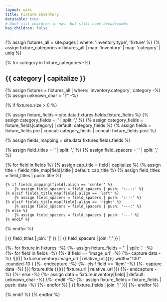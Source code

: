 ```yaml
---
layout: wiki
title: Fixture Inventory
datatable: true
# Dont list children in nav, but still have breadcrumbs
has_children: false
---
```


{% assign fixtures_all = site.pages | where: 'inventory.type', 'fixture' %}
{% assign fixture_categories = fixtures_all | map: 'inventory' | map: 'category' | uniq %}


{% for category in fixture_categories -%}

## {{ category | capitalize }}

{% assign fixtures = fixtures_all | where: 'inventory.category', category -%}
{% assign unknown_char = "?" -%}

{% if fixtures.size > 0 %}

<div class="datatable-begin"></div>

{% assign fixture_fields = site.data.fixtures.fields.fixture_fields %}
{% assign category_fields = '' | split: ',' %}
{% assign category_fields = fixture_fields[category] | default: category_fields %}
{% assign fields = fixture_fields.pre | concat: category_fields | concat: fixture_fields.post %}

{% assign fields_mapping = site.data.fixtures.fields.fields %}

{% assign field_titles = '' | split: ',' %}
{% assign field_spacers = '' | split: ',' %}

{% for field in fields %}
    {% assign cap_title = field | capitalize %}
    {% assign title = fields_title_map[field].title | default: cap_title %}
    {% assign field_titles = field_titles | push: title %}

    {% if fields_mapping[field].align == 'center' %}
        {% assign field_spacers = field_spacers | push: ':---:' %}
    {% elsif fields_title_map[field].align == 'left' %}
        {% assign field_spacers = field_spacers | push: ':---' %}
    {% elsif fields_title_map[field].align == 'right' %}
        {% assign field_spacers = field_spacers | push: '---:' %}
    {% else %}
        {% assign field_spacers = field_spacers | push: '---' %}
    {% endif %}
{% endfor %}

| {{ field_titles | join: '|' }} |
| {{ field_spacers | join: '|' }} |

{%- for fixture in fixtures -%}
    {%- assign fixture_fields = '' | split: ',' -%}
        {%- for field in fields -%}
            {%- if field == 'image_url' -%}
                {%- capture data -%}
![]({{ fixture.inventory.image_url | relative_url }}){: width="100" .rounded-10 }
                {%- endcapture -%}
            {%- elsif field == 'item' -%}
                {%- capture data -%}
[{{ fixture.title }}]({{ fixture.url | relative_url }})
                {%- endcapture -%}
            {%- else -%}
                {%- assign data = fixture.inventory[field] | default: unknown_char -%}
            {%- endif -%}
    {%- assign fixture_fields = fixture_fields | push: data -%}
    {%- endfor %}
| {{ fixture_fields | join: '|' }}|
{%- endfor %}

<div class="datatable-end"></div>

{% endif %}
{% endfor %}
